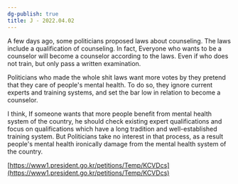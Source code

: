 ```yaml
---
dg-publish: true
title: J - 2022.04.02
---
```


A few days ago, some politicians proposed laws about counseling. The laws include a qualification of counseling. In fact, Everyone who wants to be a counselor will become a counselor according to the laws. Even if who does not train, but only pass a written examination. 

Politicians who made the whole shit laws want more votes by they pretend that they care of people's mental health. To do so, they ignore current experts and training systems, and set the bar low in relation to become a counselor. 

I think, If someone wants that more people benefit from mental health system of the country, he should check existing expert qualifications and focus on qualifications which have a long tradition and well-established training system. But Politicians take no interest in that process, as a result people's mental health ironically damage from the mental health system of the country.

[https://www1.president.go.kr/petitions/Temp/KCVDcs](https://www1.president.go.kr/petitions/Temp/KCVDcs)